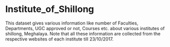 # Institute_of_Shillong
This dataset gives various information like number of Faculties, Departments, UGC approved or not, Courses etc. about various institutes of shillong, Meghalaya. Note that all these information are collected from the respective websites of each institute till 23/10/2017.

